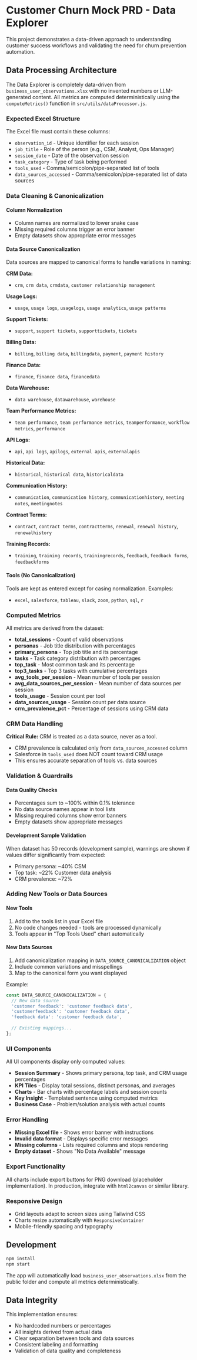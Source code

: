 # Customer Churn Mock PRD - Data Explorer

This project demonstrates a data-driven approach to understanding customer success workflows and validating the need for churn prevention automation.

## Data Processing Architecture

The Data Explorer is completely data-driven from `business_user_observations.xlsx` with no invented numbers or LLM-generated content. All metrics are computed deterministically using the `computeMetrics()` function in `src/utils/dataProcessor.js`.

### Expected Excel Structure

The Excel file must contain these columns:
- `observation_id` - Unique identifier for each session
- `job_title` - Role of the person (e.g., CSM, Analyst, Ops Manager)
- `session_date` - Date of the observation session
- `task_category` - Type of task being performed
- `tools_used` - Comma/semicolon/pipe-separated list of tools
- `data_sources_accessed` - Comma/semicolon/pipe-separated list of data sources

### Data Cleaning & Canonicalization

#### Column Normalization
- Column names are normalized to lower snake case
- Missing required columns trigger an error banner
- Empty datasets show appropriate error messages

#### Data Source Canonicalization
Data sources are mapped to canonical forms to handle variations in naming:

**CRM Data:**
- `crm`, `crm data`, `crmdata`, `customer relationship management`

**Usage Logs:**
- `usage`, `usage logs`, `usagelogs`, `usage analytics`, `usage patterns`

**Support Tickets:**
- `support`, `support tickets`, `supporttickets`, `tickets`

**Billing Data:**
- `billing`, `billing data`, `billingdata`, `payment`, `payment history`

**Finance Data:**
- `finance`, `finance data`, `financedata`

**Data Warehouse:**
- `data warehouse`, `datawarehouse`, `warehouse`

**Team Performance Metrics:**
- `team performance`, `team performance metrics`, `teamperformance`, `workflow metrics`, `performance`

**API Logs:**
- `api`, `api logs`, `apilogs`, `external apis`, `externalapis`

**Historical Data:**
- `historical`, `historical data`, `historicaldata`

**Communication History:**
- `communication`, `communication history`, `communicationhistory`, `meeting notes`, `meetingnotes`

**Contract Terms:**
- `contract`, `contract terms`, `contractterms`, `renewal`, `renewal history`, `renewalhistory`

**Training Records:**
- `training`, `training records`, `trainingrecords`, `feedback`, `feedback forms`, `feedbackforms`

#### Tools (No Canonicalization)
Tools are kept as entered except for casing normalization. Examples:
- `excel`, `salesforce`, `tableau`, `slack`, `zoom`, `python`, `sql`, `r`

### Computed Metrics

All metrics are derived from the dataset:

- **total_sessions** - Count of valid observations
- **personas** - Job title distribution with percentages
- **primary_persona** - Top job title and its percentage
- **tasks** - Task category distribution with percentages  
- **top_task** - Most common task and its percentage
- **top3_tasks** - Top 3 tasks with cumulative percentages
- **avg_tools_per_session** - Mean number of tools per session
- **avg_data_sources_per_session** - Mean number of data sources per session
- **tools_usage** - Session count per tool
- **data_sources_usage** - Session count per data source
- **crm_prevalence_pct** - Percentage of sessions using CRM data

### CRM Data Handling

**Critical Rule:** CRM is treated as a data source, never as a tool.
- CRM prevalence is calculated only from `data_sources_accessed` column
- Salesforce in `tools_used` does NOT count toward CRM usage
- This ensures accurate separation of tools vs. data sources

### Validation & Guardrails

#### Data Quality Checks
- Percentages sum to ~100% within 0.1% tolerance
- No data source names appear in tool lists
- Missing required columns show error banners
- Empty datasets show appropriate messages

#### Development Sample Validation
When dataset has 50 records (development sample), warnings are shown if values differ significantly from expected:
- Primary persona: ~40% CSM
- Top task: ~22% Customer data analysis  
- CRM prevalence: ~72%

### Adding New Tools or Data Sources

#### New Tools
1. Add to the tools list in your Excel file
2. No code changes needed - tools are processed dynamically
3. Tools appear in "Top Tools Used" chart automatically

#### New Data Sources
1. Add canonicalization mapping in `DATA_SOURCE_CANONICALIZATION` object
2. Include common variations and misspellings
3. Map to the canonical form you want displayed

Example:
```javascript
const DATA_SOURCE_CANONICALIZATION = {
  // New data source
  'customer feedback': 'customer feedback data',
  'customerfeedback': 'customer feedback data',
  'feedback data': 'customer feedback data',
  
  // Existing mappings...
};
```

### UI Components

All UI components display only computed values:
- **Session Summary** - Shows primary persona, top task, and CRM usage percentages
- **KPI Tiles** - Display total sessions, distinct personas, and averages
- **Charts** - Bar charts with percentage labels and session counts
- **Key Insight** - Templated sentence using computed metrics
- **Business Case** - Problem/solution analysis with actual counts

### Error Handling

- **Missing Excel file** - Shows error banner with instructions
- **Invalid data format** - Displays specific error messages
- **Missing columns** - Lists required columns and stops rendering
- **Empty dataset** - Shows "No Data Available" message

### Export Functionality

All charts include export buttons for PNG download (placeholder implementation). In production, integrate with `html2canvas` or similar library.

### Responsive Design

- Grid layouts adapt to screen sizes using Tailwind CSS
- Charts resize automatically with `ResponsiveContainer`
- Mobile-friendly spacing and typography

## Development

```bash
npm install
npm start
```

The app will automatically load `business_user_observations.xlsx` from the public folder and compute all metrics deterministically.

## Data Integrity

This implementation ensures:
- No hardcoded numbers or percentages
- All insights derived from actual data
- Clear separation between tools and data sources
- Consistent labeling and formatting
- Validation of data quality and completeness
